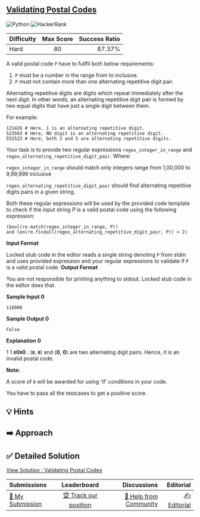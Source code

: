 ## [Validating Postal Codes](https://www.hackerrank.com/challenges/validating-postalcode)

![Python](https://img.shields.io/badge/python-3670A0?style=for-the-badge&logo=python&logoColor=ffdd54) ![HackerRank](https://img.shields.io/badge/-Hackerrank-2EC866?style=for-the-badge&logo=HackerRank&logoColor=white)

| Difficulty | Max Score | Success Ratio |
| :--------- | :-------: | ------------: |
| Hard       |    80     |        87.37% |

A valid postal code `P` have to fullfil both below requirements:

 1. `P` must be a number in the range from  to  inclusive.
 2. `P` must not contain more than one alternating repetitive digit pair.


Alternating repetitive digits are digits which repeat immediately after the next digit. In other words, an alternating repetitive digit pair is formed by two equal digits that have just a single digit between them. 


For example:



```
121426 # Here, 1 is an alternating repetitive digit.
523563 # Here, NO digit is an alternating repetitive digit.
552523 # Here, both 2 and 5 are alternating repetitive digits.

```

Your task is to provide two regular expressions `regex_integer_in_range` and `regex_alternating_repetitive_digit_pair`. Where:


`regex_integer_in_range` should match only integers range from 1,00,000 to 9,99,999 inclusive


`regex_alternating_repetitive_digit_pair` should find alternating repetitive digits pairs in a given string.


Both these regular expressions will be used by the provided code template to check if the input string  *P*  is a valid postal code using the following expression:



```
(bool(re.match(regex_integer_in_range, P)) 
and len(re.findall(regex_alternating_repetitive_digit_pair, P)) < 2)

```

**Input Format**

Locked stub code in the editor reads a single string denoting `P` from stdin and uses provided expression and your regular expressions to validate if   `P` is a valid postal code.
**Output Format**

You are not responsible for printing anything to stdout. Locked stub code in the editor does that.

**Sample Input 0**


```
110000

```

**Sample Output 0**


```
False

```

**Explanation 0**

1 1 **`0`0`0`0** : (**`0`**, **`0`**) and (**0**, **0**) are two alternating digit pairs. Hence, it is an invalid postal code.


**Note:**   

A score of `0` will be awarded for using 'if' conditions in your code.

You have to pass all the testcases to get a positive score.


## 💡 Hints 

## ➡️ Approach 

## ✅ Detailed Solution
[View Solution : Validating Postal Codes](./validating_postal_codes.py)

| Submissions                                                                                |                                           Leaderboard                                           |                                                                                Discussions |                                                                            Editorial |
| :----------------------------------------------------------------------------------------- | :---------------------------------------------------------------------------------------------: | -----------------------------------------------------------------------------------------: | -----------------------------------------------------------------------------------: |
| [📝 My Submission](https://www.hackerrank.com/challenges/validating-postalcode/submissions) | [🏆 Track our position](https://www.hackerrank.com/challenges/validating-postalcode/leaderboard) | [🤔 Help from Community](https://www.hackerrank.com/challenges/validating-postalcode/forum) | [✍️ Editorial](https://www.hackerrank.com/challenges/validating-postalcode/editorial) |


